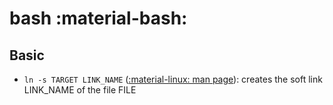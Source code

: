 # bash :material-bash:

## Basic

* `ln -s TARGET LINK_NAME` ([:material-linux: man page](https://man7.org/linux/man-pages/man1/ln.1.html)): creates the soft link LINK_NAME of the file FILE
